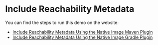 # Include Reachability Metadata

You can find the steps to run this demo on the website:
- [Include Reachability Metadata Using the Native Image Maven Plugin](https://www.graalvm.org/latest/reference-manual/native-image/guides/use-reachability-metadata-repository-maven/)
- [Include Reachability Metadata Using the Native Image Gradle Plugin](https://www.graalvm.org/latest/reference-manual/native-image/guides/use-reachability-metadata-repository-gradle/)